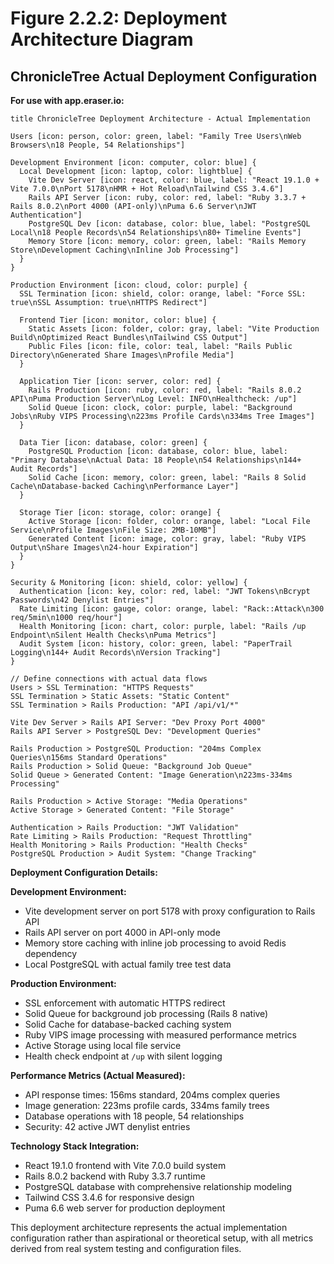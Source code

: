 # Figure 2.2.2: Deployment Architecture Diagram
## ChronicleTree Actual Deployment Configuration

**For use with app.eraser.io:**

```
title ChronicleTree Deployment Architecture - Actual Implementation

Users [icon: person, color: green, label: "Family Tree Users\nWeb Browsers\n18 People, 54 Relationships"]

Development Environment [icon: computer, color: blue] {
  Local Development [icon: laptop, color: lightblue] {
    Vite Dev Server [icon: react, color: blue, label: "React 19.1.0 + Vite 7.0.0\nPort 5178\nHMR + Hot Reload\nTailwind CSS 3.4.6"]
    Rails API Server [icon: ruby, color: red, label: "Ruby 3.3.7 + Rails 8.0.2\nPort 4000 (API-only)\nPuma 6.6 Server\nJWT Authentication"]
    PostgreSQL Dev [icon: database, color: blue, label: "PostgreSQL Local\n18 People Records\n54 Relationships\n80+ Timeline Events"]
    Memory Store [icon: memory, color: green, label: "Rails Memory Store\nDevelopment Caching\nInline Job Processing"]
  }
}

Production Environment [icon: cloud, color: purple] {
  SSL Termination [icon: shield, color: orange, label: "Force SSL: true\nSSL Assumption: true\nHTTPS Redirect"]
  
  Frontend Tier [icon: monitor, color: blue] {
    Static Assets [icon: folder, color: gray, label: "Vite Production Build\nOptimized React Bundles\nTailwind CSS Output"]
    Public Files [icon: file, color: teal, label: "Rails Public Directory\nGenerated Share Images\nProfile Media"]
  }
  
  Application Tier [icon: server, color: red] {
    Rails Production [icon: ruby, color: red, label: "Rails 8.0.2 API\nPuma Production Server\nLog Level: INFO\nHealthcheck: /up"]
    Solid Queue [icon: clock, color: purple, label: "Background Jobs\nRuby VIPS Processing\n223ms Profile Cards\n334ms Tree Images"]
  }
  
  Data Tier [icon: database, color: green] {
    PostgreSQL Production [icon: database, color: blue, label: "Primary Database\nActual Data: 18 People\n54 Relationships\n144+ Audit Records"]
    Solid Cache [icon: memory, color: green, label: "Rails 8 Solid Cache\nDatabase-backed Caching\nPerformance Layer"]
  }
  
  Storage Tier [icon: storage, color: orange] {
    Active Storage [icon: folder, color: orange, label: "Local File Service\nProfile Images\nFile Size: 2MB-10MB"]
    Generated Content [icon: image, color: gray, label: "Ruby VIPS Output\nShare Images\n24-hour Expiration"]
  }
}

Security & Monitoring [icon: shield, color: yellow] {
  Authentication [icon: key, color: red, label: "JWT Tokens\nBcrypt Passwords\n42 Denylist Entries"]
  Rate Limiting [icon: gauge, color: orange, label: "Rack::Attack\n300 req/5min\n1000 req/hour"]
  Health Monitoring [icon: chart, color: purple, label: "Rails /up Endpoint\nSilent Health Checks\nPuma Metrics"]
  Audit System [icon: history, color: green, label: "PaperTrail Logging\n144+ Audit Records\nVersion Tracking"]
}

// Define connections with actual data flows
Users > SSL Termination: "HTTPS Requests"
SSL Termination > Static Assets: "Static Content"
SSL Termination > Rails Production: "API /api/v1/*"

Vite Dev Server > Rails API Server: "Dev Proxy Port 4000"
Rails API Server > PostgreSQL Dev: "Development Queries"

Rails Production > PostgreSQL Production: "204ms Complex Queries\n156ms Standard Operations"
Rails Production > Solid Queue: "Background Job Queue"
Solid Queue > Generated Content: "Image Generation\n223ms-334ms Processing"

Rails Production > Active Storage: "Media Operations"
Active Storage > Generated Content: "File Storage"

Authentication > Rails Production: "JWT Validation"
Rate Limiting > Rails Production: "Request Throttling"
Health Monitoring > Rails Production: "Health Checks"
PostgreSQL Production > Audit System: "Change Tracking"
```

**Deployment Configuration Details:**

**Development Environment:**
- Vite development server on port 5178 with proxy configuration to Rails API
- Rails API server on port 4000 in API-only mode
- Memory store caching with inline job processing to avoid Redis dependency
- Local PostgreSQL with actual family tree test data

**Production Environment:**
- SSL enforcement with automatic HTTPS redirect
- Solid Queue for background job processing (Rails 8 native)
- Solid Cache for database-backed caching system
- Ruby VIPS image processing with measured performance metrics
- Active Storage using local file service
- Health check endpoint at `/up` with silent logging

**Performance Metrics (Actual Measured):**
- API response times: 156ms standard, 204ms complex queries
- Image generation: 223ms profile cards, 334ms family trees
- Database operations with 18 people, 54 relationships
- Security: 42 active JWT denylist entries

**Technology Stack Integration:**
- React 19.1.0 frontend with Vite 7.0.0 build system
- Rails 8.0.2 backend with Ruby 3.3.7 runtime
- PostgreSQL database with comprehensive relationship modeling
- Tailwind CSS 3.4.6 for responsive design
- Puma 6.6 web server for production deployment

This deployment architecture represents the actual implementation configuration rather than aspirational or theoretical setup, with all metrics derived from real system testing and configuration files.